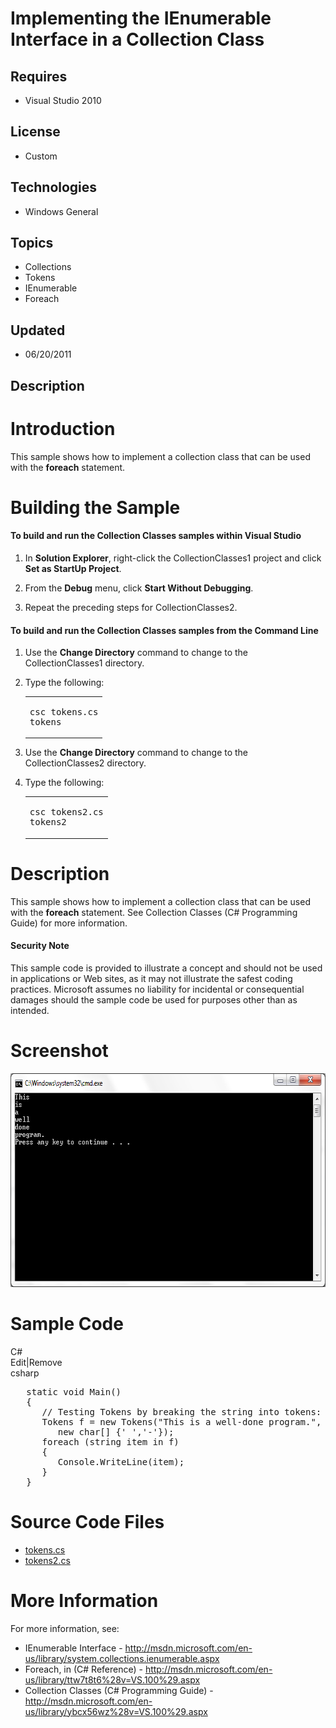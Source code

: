 # Implementing the IEnumerable Interface in a Collection Class
## Requires
- Visual Studio 2010
## License
- Custom
## Technologies
- Windows General
## Topics
- Collections
- Tokens
- IEnumerable
- Foreach
## Updated
- 06/20/2011
## Description

<h1>Introduction</h1>
<p>This sample shows how to implement a collection class that can be used with the
<strong>foreach</strong> statement.</p>
<h1><span>Building the Sample</span></h1>
<h4 class="heading">To build and run the Collection Classes samples within Visual Studio</h4>
<div class="section" id="procedureSection1">
<ol>
<li>
<p>In <strong>Solution Explorer</strong>, right-click the CollectionClasses1 project and click
<strong>Set as StartUp Project</strong>.</p>
</li><li>
<p>From the <strong>Debug</strong> menu, click <strong>Start Without Debugging</strong>.</p>
</li><li>
<p>Repeat the preceding steps for CollectionClasses2.</p>
</li></ol>
</div>
<h4 class="heading">To build and run the Collection Classes samples from the Command Line</h4>
<div class="section" id="procedureSection2">
<ol>
<li>
<p>Use the <strong>Change Directory</strong> command to change to the CollectionClasses1 directory.</p>
</li><li>
<p>Type the following:</p>
<div class="code"><span>
<table cellspacing="0" cellpadding="0" width="100%">
<tbody>
<tr>
<td colspan="2">
<pre>csc tokens.cs
tokens</pre>
</td>
</tr>
</tbody>
</table>
</span></div>
</li><li>
<p>Use the <strong>Change Directory</strong> command to change to the CollectionClasses2 directory.</p>
</li><li>
<p>Type the following:</p>
<div class="code"><span>
<table cellspacing="0" cellpadding="0" width="100%">
<tbody>
<tr>
<td colspan="2">
<pre>csc tokens2.cs
tokens2</pre>
</td>
</tr>
</tbody>
</table>
</span></div>
</li></ol>
</div>
<h1>Description</h1>
<p>This sample shows how to implement a collection class that can be used with the
<strong>foreach</strong> statement. See Collection Classes (C# Programming Guide) for more information.</p>
<h4>Security Note</h4>
<p>This sample code is provided to illustrate a concept and should not be used in applications or Web sites, as it may not illustrate the safest coding practices. Microsoft assumes no liability for incidental or consequential damages should the sample code
 be used for purposes other than as intended.</p>
<h1>Screenshot</h1>
<p><img src="23517-screenshot.png" alt="" width="677" height="342"></p>
<h1>Sample Code</h1>
<div class="scriptcode">
<div class="pluginEditHolder" pluginCommand="mceScriptCode">
<div class="title"><span>C#</span></div>
<div class="pluginLinkHolder"><span class="pluginEditHolderLink">Edit</span>|<span class="pluginRemoveHolderLink">Remove</span></div>
<span class="hidden">csharp</span>

<div class="preview">
<pre id="codePreview" class="csharp">&nbsp;&nbsp;&nbsp;<span class="cs__keyword">static</span>&nbsp;<span class="cs__keyword">void</span>&nbsp;Main()&nbsp;
&nbsp;&nbsp;&nbsp;{&nbsp;
&nbsp;&nbsp;&nbsp;&nbsp;&nbsp;&nbsp;<span class="cs__com">//&nbsp;Testing&nbsp;Tokens&nbsp;by&nbsp;breaking&nbsp;the&nbsp;string&nbsp;into&nbsp;tokens:</span>&nbsp;
&nbsp;&nbsp;&nbsp;&nbsp;&nbsp;&nbsp;Tokens&nbsp;f&nbsp;=&nbsp;<span class="cs__keyword">new</span>&nbsp;Tokens(<span class="cs__string">&quot;This&nbsp;is&nbsp;a&nbsp;well-done&nbsp;program.&quot;</span>,&nbsp;&nbsp;
&nbsp;&nbsp;&nbsp;&nbsp;&nbsp;&nbsp;&nbsp;&nbsp;&nbsp;<span class="cs__keyword">new</span>&nbsp;<span class="cs__keyword">char</span>[]&nbsp;{<span class="cs__string">'&nbsp;'</span>,<span class="cs__string">'-'</span>});&nbsp;
&nbsp;&nbsp;&nbsp;&nbsp;&nbsp;&nbsp;<span class="cs__keyword">foreach</span>&nbsp;(<span class="cs__keyword">string</span>&nbsp;item&nbsp;<span class="cs__keyword">in</span>&nbsp;f)&nbsp;
&nbsp;&nbsp;&nbsp;&nbsp;&nbsp;&nbsp;{&nbsp;
&nbsp;&nbsp;&nbsp;&nbsp;&nbsp;&nbsp;&nbsp;&nbsp;&nbsp;Console.WriteLine(item);&nbsp;
&nbsp;&nbsp;&nbsp;&nbsp;&nbsp;&nbsp;}&nbsp;
&nbsp;&nbsp;&nbsp;}</pre>
</div>
</div>
</div>
<h1><span>Source Code Files</span></h1>
<ul>
<li><a class="browseFile" href="sourcecode?fileId=23509&pathId=848208947">tokens.cs</a>
</li><li><a class="browseFile" href="sourcecode?fileId=23509&pathId=2098527711">tokens2.cs</a>
</li></ul>
<h1>More Information</h1>
<p>For more information, see:</p>
<ul>
<li>IEnumerable Interface - <a href="http://msdn.microsoft.com/en-us/library/system.collections.ienumerable.aspx" target="_blank">
http://msdn.microsoft.com/en-us/library/system.collections.ienumerable.aspx</a> </li><li>Foreach, in (C# Reference) - <a href="http://msdn.microsoft.com/en-us/library/ttw7t8t6%28v=VS.100%29.aspx" target="_blank">
http://msdn.microsoft.com/en-us/library/ttw7t8t6%28v=VS.100%29.aspx</a> </li><li>Collection Classes (C# Programming Guide) - <a href="http://msdn.microsoft.com/en-us/library/ybcx56wz%28v=VS.100%29.aspx" target="_blank">
http://msdn.microsoft.com/en-us/library/ybcx56wz%28v=VS.100%29.aspx</a> </li></ul>
